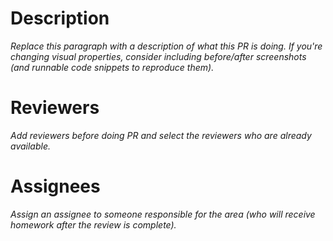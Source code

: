 # Description

*Replace this paragraph with a description of what this PR is doing. If you're changing visual properties, consider including before/after screenshots (and runnable code snippets to reproduce them).*

# Reviewers

*Add reviewers before doing PR and select the reviewers who are already available.*

# Assignees

*Assign an assignee to someone responsible for the area (who will receive homework after the review is complete).*
